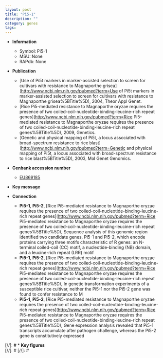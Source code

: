 ```yaml
---
layout: post
title: "Pi5-1"
description: ""
category: genes
tags: 
---
```


* **Information**  
    + Symbol: Pi5-1  
    + MSU: None  
    + RAPdb: None  

* **Publication**  
    + [Use of Pi5t markers in marker-assisted selection to screen for cultivars with resistance to Magnaporthe grisea](http://www.ncbi.nlm.nih.gov/pubmed?term=Use of Pi5t markers in marker-assisted selection to screen for cultivars with resistance to Magnaporthe grisea%5BTitle%5D), 2004, Theor Appl Genet.
    + [Rice Pi5-mediated resistance to Magnaporthe oryzae requires the presence of two coiled-coil-nucleotide-binding-leucine-rich repeat genes](http://www.ncbi.nlm.nih.gov/pubmed?term=Rice Pi5-mediated resistance to Magnaporthe oryzae requires the presence of two coiled-coil-nucleotide-binding-leucine-rich repeat genes%5BTitle%5D), 2009, Genetics.
    + [Genetic and physical mapping of Pi5t, a locus associated with broad-spectrum resistance to rice blast](http://www.ncbi.nlm.nih.gov/pubmed?term=Genetic and physical mapping of Pi5t, a locus associated with broad-spectrum resistance to rice blast%5BTitle%5D), 2003, Mol Genet Genomics.

* **Genbank accession number**  
    + [EU869185](http://www.ncbi.nlm.nih.gov/nuccore/EU869185)

* **Key message**  

* **Connection**  
    + __Pi5-1__, __Pi5-2__, [Rice Pi5-mediated resistance to Magnaporthe oryzae requires the presence of two coiled-coil-nucleotide-binding-leucine-rich repeat genes](http://www.ncbi.nlm.nih.gov/pubmed?term=Rice Pi5-mediated resistance to Magnaporthe oryzae requires the presence of two coiled-coil-nucleotide-binding-leucine-rich repeat genes%5BTitle%5D), Sequence analysis of this genomic region identified two candidate genes, Pi5-1 and Pi5-2, which encode proteins carrying three motifs characteristic of R genes: an N-terminal coiled-coil (CC) motif, a nucleotide-binding (NB) domain, and a leucine-rich repeat (LRR) motif
    + __Pi5-1__, __Pi5-2__, [Rice Pi5-mediated resistance to Magnaporthe oryzae requires the presence of two coiled-coil-nucleotide-binding-leucine-rich repeat genes](http://www.ncbi.nlm.nih.gov/pubmed?term=Rice Pi5-mediated resistance to Magnaporthe oryzae requires the presence of two coiled-coil-nucleotide-binding-leucine-rich repeat genes%5BTitle%5D), In genetic transformation experiments of a susceptible rice cultivar, neither the Pi5-1 nor the Pi5-2 gene was found to confer resistance to M
    + __Pi5-1__, __Pi5-2__, [Rice Pi5-mediated resistance to Magnaporthe oryzae requires the presence of two coiled-coil-nucleotide-binding-leucine-rich repeat genes](http://www.ncbi.nlm.nih.gov/pubmed?term=Rice Pi5-mediated resistance to Magnaporthe oryzae requires the presence of two coiled-coil-nucleotide-binding-leucine-rich repeat genes%5BTitle%5D), Gene expression analysis revealed that Pi5-1 transcripts accumulate after pathogen challenge, whereas the Pi5-2 gene is constitutively expressed

[//]: # * **Key figures**  
[//]: # 
[//]: # 
